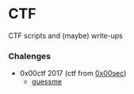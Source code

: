 # CTF
CTF scripts and (maybe) write-ups

### Chalenges
  * 0x00ctf 2017 (ctf from [0x00sec](https://0x00sec.org))
    * [guessme](https://github.com/FFY00/ctf/tree/master/guessme)
